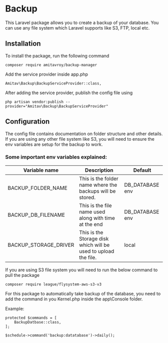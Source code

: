 # Backup

This Laravel package allows you to create a backup of your database. You can use any file system which Laravel supports like S3, FTP, local etc.

## Installation
To install the package, run the following command
```
composer require amitavroy/backup-manager
```

Add the service provider inside app.php
```
Amitav\Backup\BackupServiceProvider::class,
```

After adding the service provider, publish the config file using
```
php artisan vendor:publish --provider="Amitav\Backup\BackupServiceProvider"
```

## Configuration
The config file contains documentation on folder structure and other details. If you are using any other file system like S3, you will need to ensure the env variables are setup for the backup to work.

### Some important env variables explained:
| Variable name     | Description           | Default  |
| ------------- |-------------| -----|
| BACKUP_FOLDER_NAME | This is the folder name where the backups will be stored. | DB_DATABASE env |
| BACKUP_DB_FILENAME | This is the file name used along with time at the end | DB_DATABASE env |
| BACKUP_STORAGE_DRIVER | This is the Storage disk which will be used to upload the file. | local |



If you are using S3 file system you will need to run the below command to pull the package

```
composer require league/flysystem-aws-s3-v3
```

For this package to automatically take backup of the database, you need to add the command in you Kernel.php inside the app\Console folder.

Example:

```
protected $commands = [
    BackupDatbase::class,
];

$schedule->command('backup:datatabase')->daily();
```
